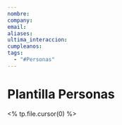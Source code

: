 ```yaml
---
nombre: 
company: 
email: 
aliases: 
ultima_interaccion: 
cumpleanos: 
tags:
  - "#Personas"
---
```

# Plantilla Personas

<% tp.file.cursor(0) %>